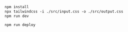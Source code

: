 ```txt
npm install
npx tailwindcss -i ./src/input.css -o ./src/output.css
npm run dev
```

```txt
npm run deploy
```

